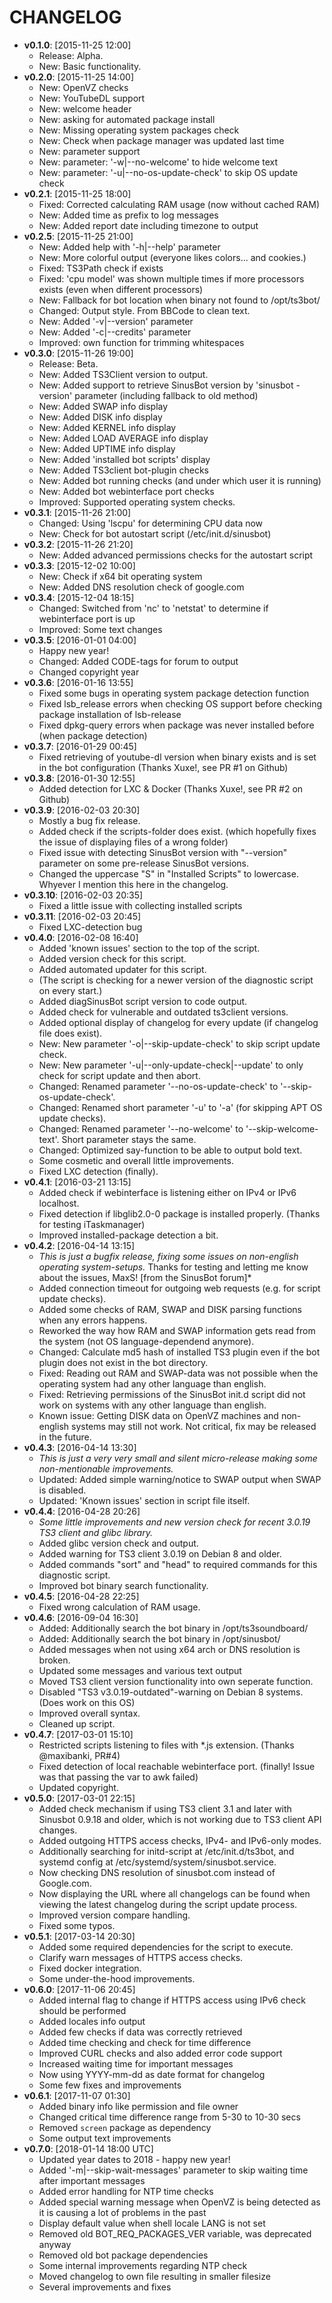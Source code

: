 # CHANGELOG

* **v0.1.0**: [2015-11-25 12:00]
  * Release: Alpha.
  * New: Basic functionality.
* **v0.2.0**: [2015-11-25 14:00]
  * New: OpenVZ checks
  * New: YouTubeDL support
  * New: welcome header
  * New: asking for automated package install
  * New: Missing operating system packages check
  * New: Check when package manager was updated last time
  * New: parameter support
  * New: parameter: '-w|--no-welcome' to hide welcome text
  * New: parameter: '-u|--no-os-update-check' to skip OS update check
* **v0.2.1**: [2015-11-25 18:00]
  * Fixed: Corrected calculating RAM usage (now without cached RAM)
  * New: Added time as prefix to log messages
  * New: Added report date including timezone to output
* **v0.2.5**: [2015-11-25 21:00]
  * New: Added help with '-h|--help' parameter
  * New: More colorful output (everyone likes colors... and cookies.)
  * Fixed: TS3Path check if exists
  * Fixed: 'cpu model' was shown multiple times if more processors exists (even when different processors)
  * New: Fallback for bot location when binary not found to /opt/ts3bot/
  * Changed: Output style. From BBCode to clean text.
  * New: Added '-v|--version' parameter
  * New: Added '-c|--credits' parameter
  * Improved: own function for trimming whitespaces
* **v0.3.0**: [2015-11-26 19:00]
  * Release: Beta.
  * New: Added TS3Client version to output.
  * New: Added support to retrieve SinusBot version by 'sinusbot -version' parameter (including fallback to old method)
  * New: Added SWAP info display
  * New: Added DISK info display
  * New: Added KERNEL info display
  * New: Added LOAD AVERAGE info display
  * New: Added UPTIME info display
  * New: Added 'installed bot scripts' display
  * New: Added TS3client bot-plugin checks
  * New: Added bot running checks (and under which user it is running)
  * New: Added bot webinterface port checks
  * Improved: Supported operating system checks.
* **v0.3.1**: [2015-11-26 21:00]
  * Changed: Using 'lscpu' for determining CPU data now
  * New: Check for bot autostart script (/etc/init.d/sinusbot)
* **v0.3.2**: [2015-11-26 21:20]
  * New: Added advanced permissions checks for the autostart script
* **v0.3.3**: [2015-12-02 10:00]
  * New: Check if x64 bit operating system
  * New: Added DNS resolution check of google.com
* **v0.3.4**: [2015-12-04 18:15]
  * Changed: Switched from 'nc' to 'netstat' to determine if webinterface port is up
  * Improved: Some text changes
* **v0.3.5**: [2016-01-01 04:00]
  * Happy new year!
  * Changed: Added CODE-tags for forum to output
  * Changed copyright year
* **v0.3.6**: [2016-01-16 13:55]
  * Fixed some bugs in operating system package detection function
  * Fixed lsb_release errors when checking OS support before checking package installation of lsb-release
  * Fixed dpkg-query errors when package was never installed before (when package detection)
* **v0.3.7**: [2016-01-29 00:45]
  * Fixed retrieving of youtube-dl version when binary exists and is set in the bot configuration (Thanks Xuxe!, see PR #1 on Github)
* **v0.3.8**: [2016-01-30 12:55]
  * Added detection for LXC & Docker (Thanks Xuxe!, see PR #2 on Github)
* **v0.3.9**: [2016-02-03 20:30]
  * Mostly a bug fix release.
  * Added check if the scripts-folder does exist. (which hopefully fixes the issue of displaying files of a wrong folder)
  * Fixed issue with detecting SinusBot version with "--version" parameter on some pre-release SinusBot versions.
  * Changed the uppercase "S" in "Installed Scripts" to lowercase. Whyever I mention this here in the changelog.
* **v0.3.10**: [2016-02-03 20:35]
  * Fixed a little issue with collecting installed scripts
* **v0.3.11**: [2016-02-03 20:45]
  * Fixed LXC-detection bug
* **v0.4.0**: [2016-02-08 16:40]
  * Added 'known issues' section to the top of the script.
  * Added version check for this script.
  * Added automated updater for this script.
  * (The script is checking for a newer version of the diagnostic script on every start.)
  * Added diagSinusBot script version to code output.
  * Added check for vulnerable and outdated ts3client versions.
  * Added optional display of changelog for every update (if changelog file does exist).
  * New: New parameter '-o|--skip-update-check' to skip script update check.
  * New: New parameter '-u|--only-update-check|--update' to only check for script update and then abort.
  * Changed: Renamed parameter '--no-os-update-check' to '--skip-os-update-check'.
  * Changed: Renamed short parameter '-u' to '-a' (for skipping APT OS update checks).
  * Changed: Renamed parameter '--no-welcome' to '--skip-welcome-text'. Short parameter stays the same.
  * Changed: Optimized say-function to be able to output bold text.
  * Some cosmetic and overall little improvements.
  * Fixed LXC detection (finally).
* **v0.4.1**: [2016-03-21 13:15]
  * Added check if webinterface is listening either on IPv4 or IPv6 localhost.
  * Fixed detection if libglib2.0-0 package is installed properly. (Thanks for testing iTaskmanager)
  * Improved installed-package detection a bit.
* **v0.4.2**: [2016-04-14 13:15]
  * *This is just a bugfix release, fixing some issues on non-english operating system-setups.* Thanks for testing and letting me know about the issues, MaxS! [from the SinusBot forum]*
  * Added connection timeout for outgoing web requests (e.g. for script update checks).
  * Added some checks of RAM, SWAP and DISK parsing functions when any errors happens.
  * Reworked the way how RAM and SWAP information gets read from the system (not OS language-dependend anymore).
  * Changed: Calculate md5 hash of installed TS3 plugin even if the bot plugin does not exist in the bot directory.
  * Fixed: Reading out RAM and SWAP-data was not possible when the operating system had any other language than english.
  * Fixed: Retrieving permissions of the SinusBot init.d script did not work on systems with any other language than english.
  * Known issue: Getting DISK data on OpenVZ machines and non-english systems may still not work. Not critical, fix may be released in the future.
* **v0.4.3**: [2016-04-14 13:30]
  * *This is just a very very small and silent micro-release making some non-mentionable improvements.*
  * Updated: Added simple warning/notice to SWAP output when SWAP is disabled.
  * Updated: 'Known issues' section in script file itself.
* **v0.4.4**: [2016-04-28 20:26]
  * *Some little improvements and new version check for recent 3.0.19 TS3 client and glibc library.*
  * Added glibc version check and output.
  * Added warning for TS3 client 3.0.19 on Debian 8 and older.
  * Added commands "sort" and "head" to required commands for this diagnostic script.
  * Improved bot binary search functionality.
* **v0.4.5**: [2016-04-28 22:25]
  * Fixed wrong calculation of RAM usage.
* **v0.4.6**: [2016-09-04 16:30]
  * Added: Additionally search the bot binary in /opt/ts3soundboard/
  * Added: Additionally search the bot binary in /opt/sinusbot/
  * Added messages when not using x64 arch or DNS resolution is broken.
  * Updated some messages and various text output
  * Moved TS3 client version functionality into own seperate function.
  * Disabled "TS3 v3.0.19-outdated"-warning on Debian 8 systems. (Does work on this OS)
  * Improved overall syntax.
  * Cleaned up script.
* **v0.4.7**: [2017-03-01 15:10]
  * Restricted scripts listening to files with *.js extension. (Thanks @maxibanki, PR#4)
  * Fixed detection of local reachable webinterface port. (finally! Issue was that passing the var to awk failed)
  * Updated copyright.
* **v0.5.0**: [2017-03-01 22:15]
  * Added check mechanism if using TS3 client 3.1 and later with Sinusbot 0.9.18 and older, which is not working due to TS3 client API changes.
  * Added outgoing HTTPS access checks, IPv4- and IPv6-only modes.
  * Additionally searching for initd-script at /etc/init.d/ts3bot, and systemd config at /etc/systemd/system/sinusbot.service.
  * Now checking DNS resolution of sinusbot.com instead of Google.com.
  * Now displaying the URL where all changelogs can be found when viewing the latest changelog during the script update process.
  * Improved version compare handling.
  * Fixed some typos.
* **v0.5.1**: [2017-03-14 20:30]
  * Added some required dependencies for the script to execute.
  * Clarify warn messages of HTTPS access checks.
  * Fixed docker integration.
  * Some under-the-hood improvements.
* **v0.6.0**: [2017-11-06 20:45]
  * Added internal flag to change if HTTPS access using IPv6 check should be performed
  * Added locales info output
  * Added few checks if data was correctly retrieved
  * Added time checking and check for time difference
  * Improved CURL checks and also added error code support
  * Increased waiting time for important messages
  * Now using YYYY-mm-dd as date format for changelog
  * Some few fixes and improvements
* **v0.6.1**: [2017-11-07 01:30]
  * Added binary info like permission and file owner
  * Changed critical time difference range from 5-30 to 10-30 secs
  * Removed `screen` package as dependency
  * Some output text improvements
* **v0.7.0**: [2018-01-14 18:00 UTC]
  * Updated year dates to 2018 - happy new year!
  * Added '-m|--skip-wait-messages' parameter to skip waiting time after important messages
  * Added error handling for NTP time checks
  * Added special warning message when OpenVZ is being detected as it is causing a lot of problems in the past
  * Display default value when shell locale LANG is not set
  * Removed old BOT_REQ_PACKAGES_VER variable, was deprecated anyway
  * Removed old bot package dependencies
  * Some internal improvements regarding NTP check
  * Moved changelog to own file resulting in smaller filesize
  * Several improvements and fixes